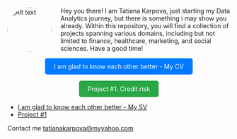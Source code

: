 
<div style="display: flex; align-items: center;">
   <img src="https://TatianaKarpovaP.github.io/Portfolio_Data_Analyst/Photo.png" alt="Alt text" style="border-radius: 50%; width: 100px; height: 100px;height: 100px; margin-right: 20px;">
    <p>Hey you there! I am Tatiana Karpova, just starting my Data Analytics journey, but there is something i may show you already. Within this repository, you will find a collection of projects spanning various domains, including but not limited to finance, healthcare, marketing, and social sciences. Have a good time! </p>
</div>

<div align="center">
  <a href="https://TatianaKarpovaP.github.io/Portfolio_Data_Analyst/CV_Tatiana_Karpova_Data_and_Business_Analyst.pdf" style="display:inline-block;padding:10px 20px;background-color:#007bff;color:#fff;text-decoration:none;border-radius:5px;">I am glad to know each other better - My CV</a>

  <a href="project_1.md" style="display:inline-block;padding:10px 20px;background-color:#28a745;color:#fff;text-decoration:none;border-radius:5px;">Project #1. Credit risk</a>
</div>


- [I am glad to know each other better - My SV](https://TatianaKarpovaP.github.io/Portfolio_Data_Analyst/CV_Tatiana_Karpova_Data_and_Business_Analyst.pdf)
- [Project #1](project_1.md)

Contact me <a href="mailto:tatianakarpova@myyahoo.com">tatianakarpova@myyahoo.com</a>

